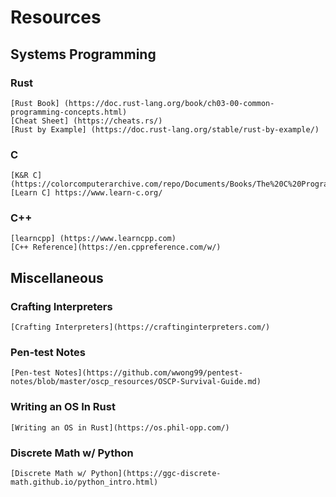 # Resources 

## Systems Programming

### Rust 
    [Rust Book] (https://doc.rust-lang.org/book/ch03-00-common-programming-concepts.html)
    [Cheat Sheet] (https://cheats.rs/)
    [Rust by Example] (https://doc.rust-lang.org/stable/rust-by-example/)

### C
    [K&R C](https://colorcomputerarchive.com/repo/Documents/Books/The%20C%20Programming%20Language%20(Kernighan%20Ritchie).pdf)
    [Learn C] https://www.learn-c.org/

### C++
    [learncpp] (https://www.learncpp.com)
    [C++ Reference](https://en.cppreference.com/w/)

## Miscellaneous 

### Crafting Interpreters
    [Crafting Interpreters](https://craftinginterpreters.com/)
### Pen-test Notes
    [Pen-test Notes](https://github.com/wwong99/pentest-notes/blob/master/oscp_resources/OSCP-Survival-Guide.md)
### Writing an OS In Rust 
    [Writing an OS in Rust](https://os.phil-opp.com/)
### Discrete Math w/ Python 
    [Discrete Math w/ Python](https://ggc-discrete-math.github.io/python_intro.html)